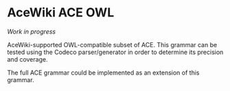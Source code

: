 AceWiki ACE OWL
===============

_Work in progress_

AceWiki-supported OWL-compatible subset of ACE.
This grammar can be tested using the Codeco parser/generator
in order to determine its precision and coverage.

The full ACE grammar could be implemented as an extension of this
grammar.
